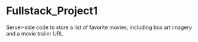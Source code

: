 # Fullstack_Project1
Server-side code to store a list of favorite movies, including box art imagery and a movie trailer URL
